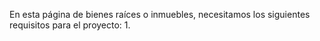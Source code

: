 En esta página de bienes raíces o inmuebles, necesitamos los siguientes requisitos para el proyecto:
1. 
